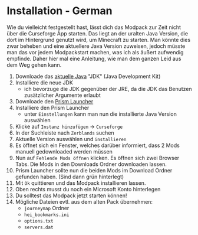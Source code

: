 # Installation - German

Wie du vielleicht festgestellt hast, lässt dich das Modpack zur Zeit nicht über die Curseforge App starten. Das liegt an der uralten Java Version, die dort im Hintergrund genutzt wird, um Minecraft zu starten. Man könnte dies zwar beheben und eine aktuellere Java Version zuweisen, jedoch müsste man das vor jedem Modpackstart machen, was ich als äußert aufwendig empfinde. Daher hier mal eine Anleitung, wie man dem ganzen Leid aus dem Weg gehen kann.

1. Downloade das [aktuelle Java](https://adoptium.net/temurin/archive/?version=8) "JDK" (Java Development Kit)
2. Installiere die neue JDK
   - ich bevorzuge die JDK gegenüber der JRE, da die JDK das Benutzen zusätzlicher Argumente erlaubt
3. Downloade den [Prism Launcher](https://prismlauncher.org/download/)
4. Installiere den Prism Launcher
   - unter `Einstellungen` kann man nun die installierte Java Version auswählen
5. Klicke auf `Instanz hinzufügen` -> `Curseforge`
6. In der Suchleiste nach `Zerblands` suchen
7. Aktuelle Version auswählen und `installieren`
8. Es öffnet sich ein Fenster, welches darüber informiert, dass 2 Mods manuell gedownloaded werden müssen
9. Nun auf `Fehlende Mods öffnen` klicken. Es öffnen sich zwei Browser Tabs. Die Mods in den Downloads Ordner downloaden lassen.
10. Prism Launcher sollte nun die beiden Mods im Download Ordner gefunden haben. (Sind dann grün hinterlegt)
11. Mit `Ok` quittieren und das Modpack installieren lassen.
12. Oben rechts musst du noch ein Microsoft Konto hinterlegen
13. Du solltest das Modpack jetzt starten können!
14. Mögliche Dateien evtl. aus dem alten Pack übernehmen:
    - `journeymap` Ordner
    - `hei_bookmarks.ini`
    - `options.txt`
    - `servers.dat`
